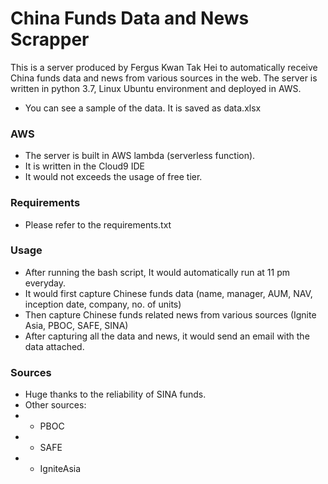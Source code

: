 # China Funds Data and News Scrapper
This is a server produced by Fergus Kwan Tak Hei to automatically receive China funds data and news from various sources in the web. The server is written in python 3.7, Linux Ubuntu environment and deployed in AWS.
- You can see a sample of the data. It is saved as data.xlsx

### AWS
- The server is built in AWS lambda (serverless function).
- It is written in the Cloud9 IDE
- It would not exceeds the usage of free tier.

### Requirements
- Please refer to the requirements.txt
### Usage
- After running the bash script, It would automatically run at 11 pm everyday.
- It would first capture Chinese funds data (name, manager, AUM, NAV, inception date, company, no. of units)
- Then capture Chinese funds related news from various sources (Ignite Asia, PBOC, SAFE, SINA)
- After capturing all the data and news, it would send an email with the data attached.
### Sources
- Huge thanks to the reliability of SINA funds.
- Other sources:
-  - PBOC
-  - SAFE
-  - IgniteAsia

